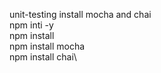 unit-testing install mocha and chai \
npm inti -y\
npm install \
npm install mocha\
npm install chai\

